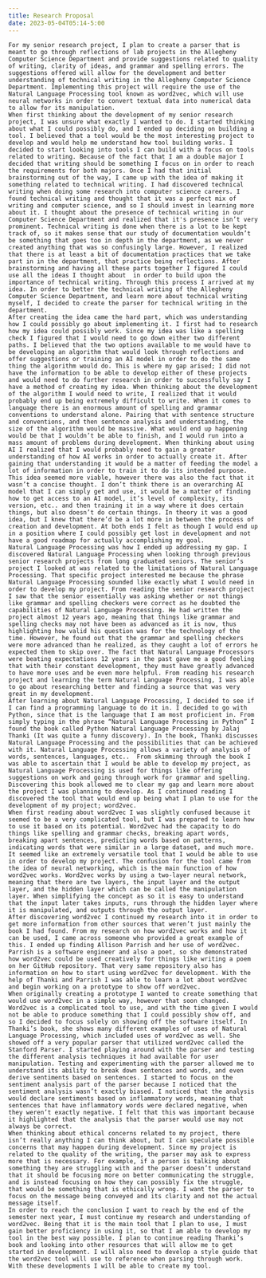```yaml
---
title: Research Proposal
date: 2023-05-04T05:14-5:00
---
```

    
    For my senior research project, I plan to create a parser that is meant to go through reflections of lab projects in the Allegheny Computer Science Department and provide suggestions related to quality of writing, clarity of ideas, and grammar and spelling errors. The suggestions offered will allow for the development and better understanding of technical writing in the Allegheny Computer Science Department. Implementing this project will require the use of the Natural Language Processing tool known as word2vec, which will use neural networks in order to convert textual data into numerical data to allow for its manipulation.
	When first thinking about the development of my senior research project, I was unsure what exactly I wanted to do. I started thinking about what I could possibly do, and I ended up deciding on building a tool. I believed that a tool would be the most interesting project to develop and would help me understand how tool building works. I decided to start looking into tools I can build with a focus on tools related to writing. Because of the fact that I am a double major I decided that writing should be something I focus on in order to reach the requirements for both majors. Once I had that initial brainstorming out of the way, I came up with the idea of making it something related to technical writing. I had discovered technical writing when doing some research into computer science careers. I found technical writing and thought that it was a perfect mix of writing and computer science, and so I should invest in learning more about it. I thought about the presence of technical writing in our Computer Science Department and realized that it's presence isn’t very prominent. Technical writing is done when there is a lot to be kept track of, so it makes sense that our study of documentation wouldn’t be something that goes too in depth in the department, as we never created anything that was so confusingly large. However, I realized that there is at least a bit of documentation practices that we take part in in the department, that practice being reflections. After brainstorming and having all these parts together I figured I could use all the ideas I thought about  in order to build upon the importance of technical writing. Through this process I arrived at my idea. In order to better the technical writing of the Allegheny Computer Science Department, and learn more about technical writing myself, I decided to create the parser for technical writing in the department.
	After creating the idea came the hard part, which was understanding how I could possibly go about implementing it. I first had to research how my idea could possibly work. Since my idea was like a spelling check I figured that I would need to go down either two different paths. I believed that the two options available to me would have to be developing an algorithm that would look through reflections and offer suggestions or training an AI model in order to do the same thing the algorithm would do. This is where my gap arised; I did not have the information to be able to develop either of these projects and would need to do further research in order to successfully say I have a method of creating my idea. When thinking about the development of the algorithm I would need to write, I realized that it would probably end up being extremely difficult to write. When it comes to language there is an enormous amount of spelling and grammar conventions to understand alone. Pairing that with sentence structure and conventions, and then sentence analysis and understanding, the size of the algorithm would be massive. What would end up happening would be that I wouldn’t be able to finish, and I would run into a mass amount of problems during development. When thinking about using AI I realized that I would probably need to gain a greater understanding of how AI works in order to actually create it. After gaining that understanding it would be a matter of feeding the model a lot of information in order to train it to do its intended purpose. This idea seemed more viable, however there was also the fact that it wasn’t a concise thought. I don’t think there is an overarching AI model that I can simply get and use, it would be a matter of finding how to get access to an AI model, it’s level of complexity, its version, etc.. and then training it in a way where it does certain things, but also doesn’t do certain things. In theory it was a good idea, but I knew that there’d be a lot more in between the process of creation and development. At both ends I felt as though I would end up in a position where I could possibly get lost in development and not have a good roadmap for actually accomplishing my goal. 
	Natural Language Processing was how I ended up addressing my gap. I discovered Natural Language Processing when looking through previous senior research projects from long graduated seniors. The senior’s project I looked at was related to the limitations of Natural Language Processing. That specific project interested me because the phrase Natural Language Processing sounded like exactly what I would need in order to develop my project. From reading the senior research project I saw that the senior essentially was asking whether or not things like grammar and spelling checkers were correct as he doubted the capabilities of Natural Language Processing. He had written the project almost 12 years ago, meaning that things like grammar and spelling checks may not have been as advanced as it is now, thus highlighting how valid his question was for the technology of the time. However, he found out that the grammar and spelling checkers were more advanced than he realized, as they caught a lot of errors he expected them to skip over. The fact that Natural Language Processors were beating expectations 12 years in the past gave me a good feeling that with their constant development, they must have greatly advanced to have more uses and be even more helpful. From reading his research project and learning the term Natural Language Processing, I was able to go about researching better and finding a source that was very great in my development.
	After learning about Natural Language Processing, I decided to see if I can find a programming language to do it in. I decided to go with Python, since that is the language that I am most proficient in. From simply typing in the phrase “Natural Language Processing in Python” I found the book called Python Natural Language Processing by Jalaj Thanki (It was quite a funny discovery). In the book, Thanki discusses Natural Language Processing and the possibilities that can be achieved with it. Natural Language Processing allows a variety of analysis of words, sentences, languages, etc..  From skimming through the book I was able to ascertain that I would be able to develop my project, as Natural Language Processing is used for things like offering suggestions on work and going through work for grammar and spelling. Discovering this book allowed me to clear my gap and learn more about the project I was planning to develop. As I continued reading I discovered the tool that would end up being what I plan to use for the development of my project; word2vec.
	When first reading about word2vec I was slightly confused because it seemed to be a very complicated tool, but I was prepared to learn how to use it based on its potential. Word2vec had the capacity to do things like spelling and grammar checks, breaking apart words, breaking apart sentences, predicting words based on patterns, indicating words that were similar in a large dataset, and much more. It seemed like an extremely versatile tool that I would be able to use in order to develop my project. The confusion for the tool came from the idea of neural networking, which is the main function of how word2vec works. Word2vec works by using a two-layer neural network, meaning that there are two layers, the input layer and the output layer, and the hidden layer which can be called the manipulation layer. When simplifying the concept as so it is easy to understand that the input later takes inputs, runs through the hidden layer where it is manipulated, and outputs through the output layer. 
	After discovering word2vec I continued my research into it in order to get more information from other sources that weren’t just mainly the book I had found. From my research on how word2vec works and how it can be used, I came across someone who provided a great example of this. I ended up finding Allison Parrish and her use of word2vec. Parrish is a software engineer and also a poet, so she demonstrated how word2vec could be used creatively for things like writing a poem on her GitHub repository. That very same repository also has information on how to start using word2vec for development. With the help of Thanki and Parrish I was able to learn a lot about word2vec and begin working on a prototype to show off word2vec.
	When originally creating a prototype I wanted to create something that would use word2vec in a simple way, however that soon changed. Word2vec is a complicated tool to use, and with the time given I would not be able to produce something that I could possibly show off, and so I decided to focus solely on showing off the software itself. In Thanki’s book, she shows many different examples of uses of Natural Language Processing, which included uses of word2vec as well. She showed off a very popular parser that utilized word2vec called the Stanford Parser. I started playing around with the parser and testing the different analysis techniques it had available for user manipulation. Testing and experimenting with the parser allowed me to understand its ability to break down sentences and words, and even derive sentiments based on sentences. I started to focus on the sentiment analysis part of the parser because I noticed that the sentiment analysis wasn’t exactly biased. I noticed that the analysis would declare sentiments based on inflammatory words, meaning that sentences that have inflammatory words were declared negative, when they weren’t exactly negative. I felt that this was important because it highlighted that the analysis that the parser would use may not always be correct. 
	When thinking about ethical concerns related to my project, there isn’t really anything I can think about, but I can speculate possible concerns that may happen during development. Since my project is related to the quality of the writing, the parser may ask to express more that is necessary. For example, if a person is talking about something they are struggling with and the parser doesn’t understand that it should be focusing more on better communicating the struggle, and is instead focusing on how they can possibly fix the struggle, that would be something that is ethically wrong. I want the parser to focus on the message being conveyed and its clarity and not the actual message itself. 
	In order to reach the conclusion I want to reach by the end of the semester next year, I must continue my research and understanding of word2vec. Being that it is the main tool that I plan to use, I must gain better proficiency in using it, so that I am able to develop my tool in the best way possible. I plan to continue reading Thanki’s book and looking into other resources that will allow me to get started in development. I will also need to develop a style guide that the word2vec tool will use to reference when parsing through work. With these developments I will be able to create my tool.
	
